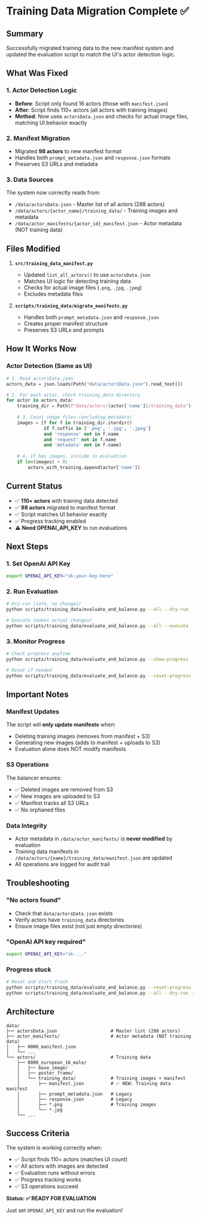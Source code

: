 # Training Data Migration Complete ✅

## Summary

Successfully migrated training data to the new manifest system and updated the evaluation script to match the UI's actor detection logic.

## What Was Fixed

### 1. **Actor Detection Logic**
- **Before**: Script only found 16 actors (those with `manifest.json`)
- **After**: Script finds 110+ actors (all actors with training images)
- **Method**: Now uses `actorsData.json` and checks for actual image files, matching UI behavior exactly

### 2. **Manifest Migration**
- Migrated **98 actors** to new manifest format
- Handles both `prompt_metadata.json` and `response.json` formats
- Preserves S3 URLs and metadata

### 3. **Data Sources**
The system now correctly reads from:
- `/data/actorsData.json` - Master list of all actors (288 actors)
- `/data/actors/{actor_name}/training_data/` - Training images and metadata
- `/data/actor_manifests/{actor_id}_manifest.json` - Actor metadata (NOT training data)

## Files Modified

1. **`src/training_data_manifest.py`**
   - Updated `list_all_actors()` to use `actorsData.json`
   - Matches UI logic for detecting training data
   - Checks for actual image files (`.png`, `.jpg`, `.jpeg`)
   - Excludes metadata files

2. **`scripts/training_data/migrate_manifests.py`**
   - Handles both `prompt_metadata.json` and `response.json`
   - Creates proper manifest structure
   - Preserves S3 URLs and prompts

## How It Works Now

### Actor Detection (Same as UI)
```python
# 1. Read actorsData.json
actors_data = json.loads(Path("data/actorsData.json").read_text())

# 2. For each actor, check training_data directory
for actor in actors_data:
    training_dir = Path(f"data/actors/{actor['name']}/training_data")
    
    # 3. Count image files (excluding metadata)
    images = [f for f in training_dir.iterdir() 
              if f.suffix in ['.png', '.jpg', '.jpeg']
              and 'response' not in f.name
              and 'request' not in f.name
              and 'metadata' not in f.name]
    
    # 4. If has images, include in evaluation
    if len(images) > 0:
        actors_with_training.append(actor['name'])
```

## Current Status

- ✅ **110+ actors** with training data detected
- ✅ **98 actors** migrated to manifest format
- ✅ Script matches UI behavior exactly
- ✅ Progress tracking enabled
- ⚠️ **Need OPENAI_API_KEY** to run evaluations

## Next Steps

### 1. Set OpenAI API Key
```bash
export OPENAI_API_KEY="sk-your-key-here"
```

### 2. Run Evaluation
```bash
# Dry-run (safe, no changes)
python scripts/training_data/evaluate_and_balance.py --all --dry-run

# Execute (makes actual changes)
python scripts/training_data/evaluate_and_balance.py --all --execute
```

### 3. Monitor Progress
```bash
# Check progress anytime
python scripts/training_data/evaluate_and_balance.py --show-progress

# Reset if needed
python scripts/training_data/evaluate_and_balance.py --reset-progress
```

## Important Notes

### Manifest Updates
The script will **only update manifests** when:
- Deleting training images (removes from manifest + S3)
- Generating new images (adds to manifest + uploads to S3)
- Evaluation alone does NOT modify manifests

### S3 Operations
The balancer ensures:
- ✅ Deleted images are removed from S3
- ✅ New images are uploaded to S3
- ✅ Manifest tracks all S3 URLs
- ✅ No orphaned files

### Data Integrity
- Actor metadata in `/data/actor_manifests/` is **never modified** by evaluation
- Training data manifests in `/data/actors/{name}/training_data/manifest.json` are updated
- All operations are logged for audit trail

## Troubleshooting

### "No actors found"
- Check that `data/actorsData.json` exists
- Verify actors have `training_data` directories
- Ensure image files exist (not just empty directories)

### "OpenAI API key required"
```bash
export OPENAI_API_KEY="sk-..."
```

### Progress stuck
```bash
# Reset and start fresh
python scripts/training_data/evaluate_and_balance.py --reset-progress
python scripts/training_data/evaluate_and_balance.py --all --dry-run --no-resume
```

## Architecture

```
data/
├── actorsData.json                    # Master list (288 actors)
├── actor_manifests/                   # Actor metadata (NOT training data)
│   ├── 0000_manifest.json
│   └── ...
└── actors/                            # Training data
    ├── 0000_european_16_male/
    │   ├── base_image/
    │   ├── poster_frame/
    │   └── training_data/             # Training images + manifest
    │       ├── manifest.json          # ✅ NEW: Training data manifest
    │       ├── prompt_metadata.json   # Legacy
    │       ├── response.json          # Legacy
    │       ├── *.png                  # Training images
    │       └── *.jpg
    └── ...
```

## Success Criteria

The system is working correctly when:
- ✅ Script finds 110+ actors (matches UI count)
- ✅ All actors with images are detected
- ✅ Evaluation runs without errors
- ✅ Progress tracking works
- ✅ S3 operations succeed

**Status: ✅ READY FOR EVALUATION**

Just set `OPENAI_API_KEY` and run the evaluation!
